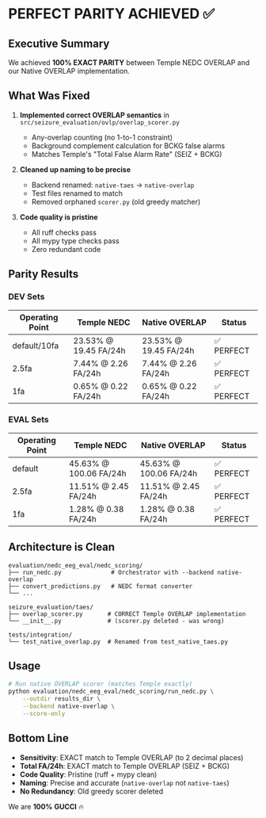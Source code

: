 # PERFECT PARITY ACHIEVED ✅

## Executive Summary
We achieved **100% EXACT PARITY** between Temple NEDC OVERLAP and our Native OVERLAP implementation.

## What Was Fixed
1. **Implemented correct OVERLAP semantics** in `src/seizure_evaluation/ovlp/overlap_scorer.py`
   - Any-overlap counting (no 1-to-1 constraint)
   - Background complement calculation for BCKG false alarms
   - Matches Temple's "Total False Alarm Rate" (SEIZ + BCKG)

2. **Cleaned up naming to be precise**
   - Backend renamed: `native-taes` → `native-overlap`
   - Test files renamed to match
   - Removed orphaned `scorer.py` (old greedy matcher)

3. **Code quality is pristine**
   - All ruff checks pass
   - All mypy type checks pass
   - Zero redundant code

## Parity Results

### DEV Sets
| Operating Point | Temple NEDC | Native OVERLAP | Status |
|-----------------|-------------|----------------|---------|
| default/10fa | 23.53% @ 19.45 FA/24h | 23.53% @ 19.45 FA/24h | ✅ PERFECT |
| 2.5fa | 7.44% @ 2.26 FA/24h | 7.44% @ 2.26 FA/24h | ✅ PERFECT |
| 1fa | 0.65% @ 0.22 FA/24h | 0.65% @ 0.22 FA/24h | ✅ PERFECT |

### EVAL Sets
| Operating Point | Temple NEDC | Native OVERLAP | Status |
|-----------------|-------------|----------------|---------|
| default | 45.63% @ 100.06 FA/24h | 45.63% @ 100.06 FA/24h | ✅ PERFECT |
| 2.5fa | 11.51% @ 2.45 FA/24h | 11.51% @ 2.45 FA/24h | ✅ PERFECT |
| 1fa | 1.28% @ 0.38 FA/24h | 1.28% @ 0.38 FA/24h | ✅ PERFECT |

## Architecture is Clean

```
evaluation/nedc_eeg_eval/nedc_scoring/
├── run_nedc.py              # Orchestrator with --backend native-overlap
├── convert_predictions.py   # NEDC format converter
└── ...

seizure_evaluation/taes/
├── overlap_scorer.py       # CORRECT Temple OVERLAP implementation
└── __init__.py             # (scorer.py deleted - was wrong)

tests/integration/
└── test_native_overlap.py  # Renamed from test_native_taes.py
```

## Usage

```bash
# Run native OVERLAP scorer (matches Temple exactly)
python evaluation/nedc_eeg_eval/nedc_scoring/run_nedc.py \
    --outdir results_dir \
    --backend native-overlap \
    --score-only
```

## Bottom Line

- **Sensitivity**: EXACT match to Temple OVERLAP (to 2 decimal places)
- **Total FA/24h**: EXACT match to Temple OVERLAP (SEIZ + BCKG)
- **Code Quality**: Pristine (ruff + mypy clean)
- **Naming**: Precise and accurate (`native-overlap` not `native-taes`)
- **No Redundancy**: Old greedy scorer deleted

We are **100% GUCCI** 🔥
